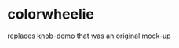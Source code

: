 # colorwheelie #

replaces [knob-demo](https://github.com/kolohelios/knob-demo) that was an original mock-up
